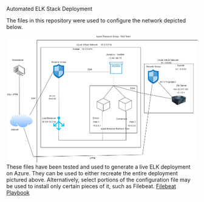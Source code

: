 Automated ELK Stack Deployment

The files in this repository were used to configure the network depicted below.

![alt text](https://github.com/Jaytellis/Project1/blob/main/Images/Elk_Deployment_Diagram.png)
These files have been tested and used to generate a live ELK deployment on Azure. They can be used to either recreate the entire deployment pictured above. Alternatively, select portions of the configuration file may be used to install only certain pieces of it, such as Filebeat.
[Filebeat Playbook](https://github.com/Jaytellis/Project1/blob/main/Ansible/Filebeat_Playbook.txt)
